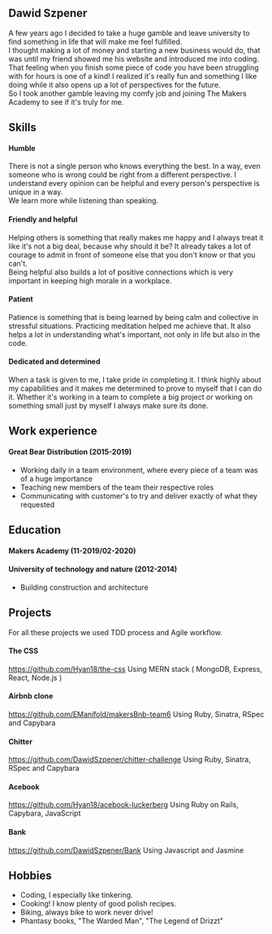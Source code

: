 ## Dawid Szpener

A few years ago I decided to take a huge gamble and leave university to find something in life that will make me feel fulfilled.  
I thought making a lot of money and starting a new business would do, that was until my friend showed me his website and introduced me into coding.
That feeling when you finish some piece of code you have been struggling with for hours is one of a kind!
I realized it's really fun and something I like doing while it also opens up a lot of perspectives for the future.      
So I took another gamble leaving my comfy job and joining The Makers Academy to see if it's truly for me.

## Skills

#### Humble
There is not a single person who knows everything the best. In a way, even someone who is wrong could be right from a different perspective.
I understand every opinion can be helpful and every person's perspective is unique in a way.        
We learn more while listening than speaking.

#### Friendly and helpful
Helping others is something that really makes me happy and I always treat it like it's not a big deal, because why should it be?
It already takes a lot of courage to admit in front of someone else that you don't know or that you can't.                  
Being helpful also builds a lot of positive connections which is very important in keeping high morale in a workplace.

#### Patient
Patience is something that is being learned by being calm and collective in stressful situations.
Practicing meditation helped me achieve that. 
It also helps a lot in understanding what's important, not only in life but also in the code.

#### Dedicated and determined
When a task is given to me, I take pride in completing it.
I think highly about my capabilities and it makes me determined to prove to myself that I can do it.
Whether it's working in a team to complete a big project or working on something small just by myself I always make sure its done.

## Work experience

#### Great Bear Distribution (2015-2019)
- Working daily in a team environment, where every piece of a team was of a huge importance
- Teaching new members of the team their respective roles
- Communicating with customer's to try and deliver exactly of what they requested

## Education

#### Makers Academy (11-2019/02-2020)

#### University of technology and nature (2012-2014)
- Building construction and architecture

## Projects

For all these projects we used TDD process and Agile workflow.

#### The CSS

https://github.com/Hyan18/the-css
Using MERN stack ( MongoDB, Express, React, Node.js )

#### Airbnb clone

https://github.com/EManifold/makersBnb-team6
Using Ruby, Sinatra, RSpec and Capybara
 
#### Chitter 

https://github.com/DawidSzpener/chitter-challenge
Using Ruby, Sinatra, RSpec and Capybara

#### Acebook

https://github.com/Hyan18/acebook-luckerberg
Using Ruby on Rails, Capybara, JavaScript

#### Bank

https://github.com/DawidSzpener/Bank
Using Javascript and Jasmine

## Hobbies

- Coding, I especially like tinkering.
- Cooking! I know plenty of good polish recipes.
- Biking, always bike to work never drive!
- Phantasy books, "The Warded Man", "The Legend of Drizzt"
